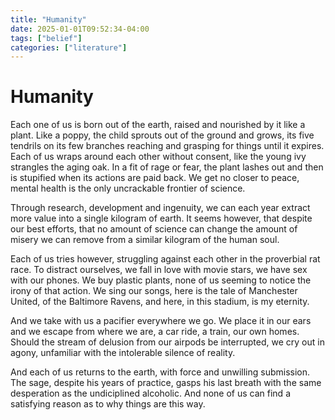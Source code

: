 ```yaml
---
title: "Humanity"
date: 2025-01-01T09:52:34-04:00
tags: ["belief"]
categories: ["literature"]
---
```


# Humanity

Each one of us is born out of the earth, raised and nourished by it like a plant. Like a poppy, the child sprouts out of the ground and grows, its five tendrils on its few branches reaching and grasping for things until it expires. Each of us wraps around each other without consent, like the young ivy strangles the aging oak. In a fit of rage or fear, the plant lashes out and then is stupified when its actions are paid back. We get no closer to peace, mental health is the only uncrackable frontier of science.

Through research, development and ingenuity, we can each year extract more value into a single kilogram of earth. It seems however, that despite our best efforts, that no amount of science can change the amount of misery we can remove from a similar kilogram of the human soul.

Each of us tries however, struggling against each other in the proverbial rat race. To distract ourselves, we fall in love with movie stars, we have sex with our phones. We buy plastic plants, none of us seeming to notice the irony of that action. We sing our songs, here is the tale of Manchester United, of the Baltimore Ravens, and here, in this stadium, is my eternity.

And we take with us a pacifier everywhere we go. We place it in our ears and we escape from where we are, a car ride, a train, our own homes. Should the stream of delusion from our airpods be interrupted, we cry out in agony, unfamiliar with the intolerable silence of reality.

And each of us returns to the earth, with force and unwilling submission. The sage, despite his years of practice, gasps his last breath with the same desperation as the undiciplined alcoholic. And none of us can find a satisfying reason as to why things are this way.
